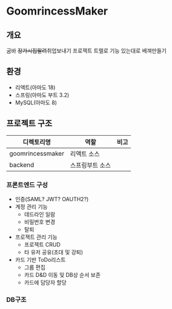 # GoomrincessMaker

## 개요

굼바 ~~장가시집팔려~~취업보내기 프로젝트
트렐로 기능 있는대로 베껴만들기

## 환경

- 리액트(아마도 18)
- 스프링(아마도 부트 3.2)
- MySQL(아마도 8)

## 프로젝트 구조

| 디렉토리명       | 역할            | 비고 |
| ---------------- | --------------- | ---- |
| goomrincessmaker | 리액트 소스     |
| backend          | 스프링부트 소스 |

### 프론트엔드 구성

- 인증(SAML? JWT? OAUTH2?)
- 계정 관리 기능
  - 데드라인 일람
  - 비밀번호 변경
  - 탈퇴
- 프로젝트 관리 기능
  - 프로젝트 CRUD
  - 타 유저 공유(초대 및 강퇴)
- 카드 기반 ToDo리스트
  - 그룹 편집
  - 카드 D&D 이동 및 DB상 순서 보존
  - 카드에 담당자 할당

### DB구조
